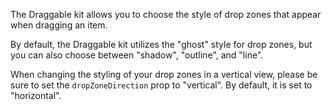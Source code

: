 The Draggable kit allows you to choose the style of drop zones that appear when dragging an item.

By default, the Draggable kit utilizes the "ghost" style for drop zones, but you can also choose between "shadow", "outline", and "line".

When changing the styling of your drop zones in a vertical view, please be sure to set the `dropZoneDirection` prop to "vertical". By default, it is set to "horizontal".